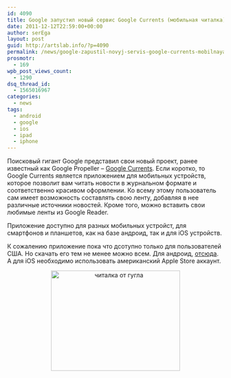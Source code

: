 ```yaml
---
id: 4090
title: Google запустил новый сервис Google Currents (мобильная читалка)
date: 2011-12-12T22:59:00+00:00
author: serEga
layout: post
guid: http://artslab.info/?p=4090
permalink: /news/google-zapustil-novyj-servis-google-currents-mobilnaya-chitalka/
prosmotr:
  - 169
wpb_post_views_count:
  - 1290
dsq_thread_id:
  - 1565016967
categories:
  - news
tags:
  - android
  - google
  - ios
  - ipad
  - iphone
---
```

<center>
</center>

Поисковый гигант Google представил свои новый проект, ранее известный как Google Propeller &#8211; [Google Currents](http://www.google.com/producer/currents). Если коротко, то Google Currents является приложением для мобильных устройств, которое позволит вам читать новости в журнальном формате и соответственно красивом оформлении. Ко всему этому пользователь сам имеет возможность составлять свою ленту, добавляя в нее различные источники новостей. Кроме того, можно вставить свои любимые ленты из Google Reader.

Приложение доступно для разных мобильных устройст, для смартфонов и планшетов, как на базе андроид, так и для iOS устройств.

К сожалению приложение пока что дсотупно только для пользователей США. Но скачать его тем не менее можно всем. Для андроид, [отсюда](http://www.shenye.co.uk/files/Currents_1.0.apk). А для iOS необходимо использовать американский Apple Store аккаунт.

<center>
  <a href="{{site.img_cdn}}/google_currents1.jpg"><img src="{{site.img_cdn}}/google_currents1-300x233.jpg" alt="читалка от гугла" title="google_currents" width="300" height="233" class="alignnone size-medium wp-image-4095" /></a>
</center>